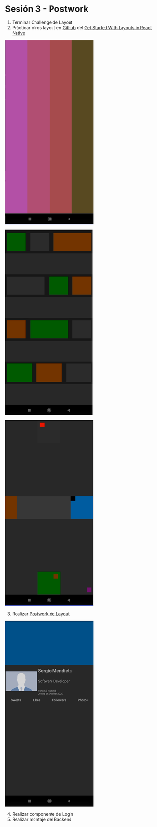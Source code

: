 # Sesión 3 - Postwork

1. Terminar Challenge de Layout
2. Prácticar otros layout en [Github](https://github.com/tutsplus/get-started-with-react-native-layouts/) del [Get Started With Layouts in React Native](https://code.tutsplus.com/es/tutorials/get-started-with-layouts-in-react-native--cms-27418)


![Horizontal Stack Layout](./images/HorizontalStackLayout.png)

![Grid Layout With Space Between](./images/GridLayoutWithSpaceBetween.png)

![Absolute Layout](./images/AbsoluteLayout.png)


3. Realizar [Postwork de Layout](https://github.com/beduExpert/React-Native-2021/tree/main/Sesion-03/Postwork)

![Profile Layout](./images/ProfileLayout.png)

4. Realizar componente de Login
5. Realizar montaje del Backend